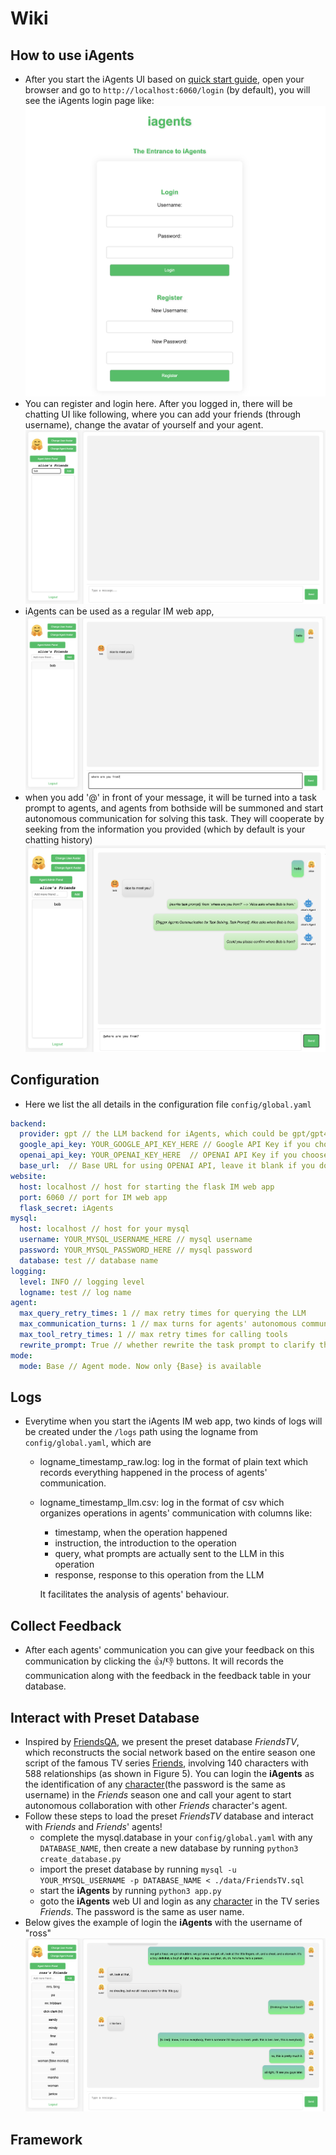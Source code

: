 # Wiki

## How to use iAgents
-   After you start the iAgents UI based on [quick start guide](README.md#⚡️-quickstart), open your browser and go to ``http://localhost:6060/login`` (by default), you will see the iAgents login page like:
![wiki1](static/wiki1.png)
-   You can register and login here. After you logged in, there will be chatting UI like following, where you can add your friends (through username), change the avatar of yourself and your agent.
![wiki2](static/wiki2.png)
-   iAgents can be used as a regular IM web app,
![wiki3](static/wiki3.png)
-   when you add '@' in front of your message, it will be turned into a task prompt to agents, and agents from bothside will be summoned and start autonomous communication for solving this task. They will cooperate by seeking from the information you provided (which by default is your chatting history)
![wiki4](static/wiki4.png)

## Configuration
-   Here we list the all details in the configuration file ``config/global.yaml``
```yaml
backend:
  provider: gpt // the LLM backend for iAgents, which could be gpt/gpt4/gemini
  google_api_key: YOUR_GOOGLE_API_KEY_HERE // Google API Key if you choose gemini
  openai_api_key: YOUR_OPENAI_KEY_HERE  // OPENAI API Key if you choose gpt/gpt4
  base_url:  // Base URL for using OPENAI API, leave it blank if you do not got one
website:
  host: localhost // host for starting the flask IM web app
  port: 6060 // port for IM web app
  flask_secret: iAgents
mysql:
  host: localhost // host for your mysql
  username: YOUR_MYSQL_USERNAME_HERE // mysql username
  password: YOUR_MYSQL_PASSWORD_HERE // mysql password
  database: test // database name
logging:
  level: INFO // logging level
  logname: test // log name
agent:
  max_query_retry_times: 1 // max retry times for querying the LLM
  max_communication_turns: 1 // max turns for agents' autonomous communication
  max_tool_retry_times: 1 // max retry times for calling tools
  rewrite_prompt: True // whether rewrite the task prompt to clarify the sender and receicer in the chatting
mode:
  mode: Base // Agent mode. Now only {Base} is available
```


## Logs
- Everytime when you start the iAgents IM web app, two kinds of logs will be created under the ``/logs`` path using the logname from ``config/global.yaml``, which are 
  - logname_timestamp_raw.log: log in the format of plain text which records everything happened in the process of agents' communication.
  - logname_timestamp_llm.csv: log in the format of csv which organizes operations in agents' communication with columns like:
    - timestamp, when the operation happened
    - instruction, the introduction to the operation
    - query, what prompts are actually sent to the LLM in this operation
    - response, response to this operation from the LLM

    It facilitates the analysis of agents' behaviour.

## Collect Feedback
- After each agents' communication you can give your feedback on this communication by clicking the 👍/👎 buttons. It will records the communication along with the feedback in the feedback table in your database.

## Interact with Preset Database
- Inspired by [FriendsQA](https://aclanthology.org/W19-5923/), we present the preset database *FriendsTV*, which reconstructs the social network based on the entire season one script
of the famous TV series [Friends](https://en.wikipedia.org/wiki/Friends), involving 140 characters with 588 relationships (as shown in Figure 5). You can login the **iAgents** as the identification of any [character](data/FriendsTV_alluser.txt)(the password is the same as username) in the *Friends* season one and call your agent to start autonomous collaboration with other *Friends* character's agent.
- Follow these steps to load the preset *FriendsTV* database and interact with *Friends* and *Friends*' agents!
  - complete the mysql.database in your ``config/global.yaml`` with any ``DATABASE_NAME``, then create a new database by running ``python3 create_database.py``
  - import the preset database by running ``mysql -u YOUR_MYSQL_USERNAME -p DATABASE_NAME < ./data/FriendsTV.sql``
  - start the **iAgents** by running ``python3 app.py``
  - goto the **iAgents** web UI and login as any [character](data/FriendsTV_alluser.txt) in the TV series *Friends*. The password is the same as user name.
- Below gives the example of login the **iAgents** with the username of "ross"
![wiki5](static/wiki5.png)

## Framework

